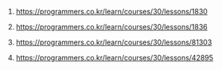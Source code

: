 1. https://programmers.co.kr/learn/courses/30/lessons/1830

2. https://programmers.co.kr/learn/courses/30/lessons/1836

3. https://programmers.co.kr/learn/courses/30/lessons/81303

4. https://programmers.co.kr/learn/courses/30/lessons/42895